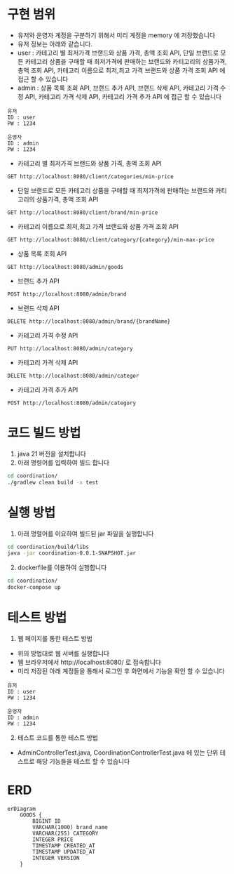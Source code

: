 # 구현 범위

-   유저와 운영자 계정을 구분하기 위해서 미리 계정을 memory 에 저장했습니다
-   유저 정보는 아래와 같습니다.
-   user : 카테고리 별 최저가격 브랜드와 상품 가격, 총액 조회 API, 단일 브랜드로 모든 카테고리 상품을 구매할 때 최저가격에 판매하는 브랜드와 카티고리의 상품가격, 총액 조회 API, 카테고리 이름으로 최저,최고 가격 브랜드와 상품 가격 조회 API 에 접근 할 수 있습니다
-   admin : 상품 목록 조회 API, 브랜드 추가 API, 브랜드 삭제 API, 카테고리 가격 수정 API, 카테고리 가격 삭제 API, 카테고리 가격 추가 API 에 접근 할 수 있습니다

```
유저
ID : user
PW : 1234

운영자
ID : admin
PW : 1234
```

-   카테고리 별 최저가격 브랜드와 상품 가격, 총액 조회 API

```
GET http://localhost:8080/client/categories/min-price
```

-   단일 브랜드로 모든 카테고리 상품을 구매할 때 최저가격에 판매하는 브랜드와 카티고리의 상품가격, 총액 조회 API

```
GET http://localhost:8080/client/brand/min-price
```

-   카테고리 이름으로 최저,최고 가격 브랜드와 상품 가격 조회 API

```
GET http://localhost:8080/client/category/{category}/min-max-price
```

-   상품 목록 조회 API

```
GET http://localhost:8080/admin/goods
```

-   브랜드 추가 API

```
POST http://localhost:8080/admin/brand
```

-   브랜드 삭제 API

```
DELETE http://localhost:8080/admin/brand/{brandName}
```

-   카테고리 가격 수정 API

```
PUT http://localhost:8080/admin/category
```

-   카테고리 가격 삭제 API

```
DELETE http://localhost:8080/admin/categor
```

-   카테고리 가격 추가 API

```
POST http://localhost:8080/admin/category
```

# 코드 빌드 방법

1. java 21 버전을 설치합니다
2. 아래 명령어를 입력하여 빌드 합니다

```bash
cd coordination/
./gradlew clean build -x test
```

# 실행 방법

1. 아래 명렬어를 이요하여 빌드된 jar 파일을 실행합니다

```bash
cd coordination/build/libs
java -jar coordination-0.0.1-SNAPSHOT.jar
```

2. dockerfile를 이용하여 실행합니다

```bash
cd coordination/
docker-compose up
```

# 테스트 방법

1. 웹 페이지를 통한 테스트 방법

-   위의 방법대로 웹 서버를 실행합니다
-   웹 브라우저에서 http://localhost:8080/ 로 접속합니다
-   미리 저장된 아래 계정들을 통해서 로그인 후 화면에서 기능을 확인 할 수 있습니다

```
유저
ID : user
PW : 1234

운영자
ID : admin
PW : 1234
```

2. 테스트 코드를 통한 테스트 방법

-   AdminControllerTest.java, CoordinationControllerTest.java 에 있는 단위 테스트로 해당 기능들을 테스트 할 수 있습니다

# ERD

```mermaid
erDiagram
    GOODS {
        BIGINT ID
        VARCHAR(1000) brand_name
        VARCHAR(255) CATEGORY
        INTEGER PRICE
        TIMESTAMP CREATED_AT
        TIMESTAMP UPDATED_AT
        INTEGER VERSION
    }
```
